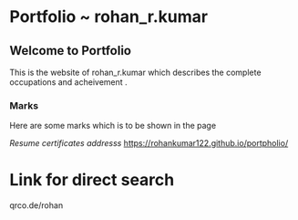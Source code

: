 # Portfolio ~ rohan_r.kumar
## Welcome to Portfolio

This is the website of rohan_r.kumar which describes the complete occupations and acheivement .

### Marks
Here are some marks which is to be shown in the page

 _Resume_
_certificates_
_addresss_
https://rohankumar122.github.io/portpholio/

# Link for direct search

qrco.de/rohan
